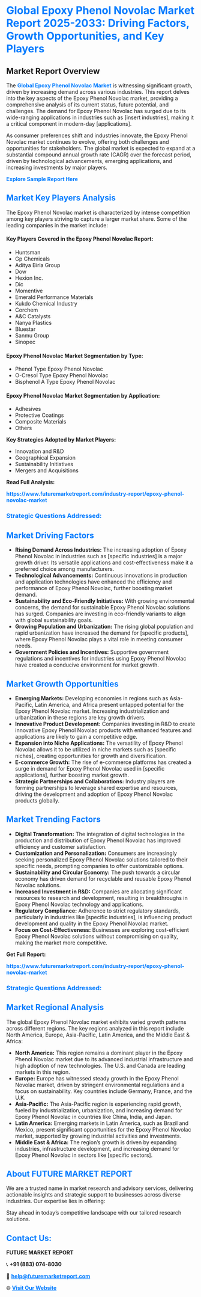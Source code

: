 <h1 style="color: #007BFF;">Global Epoxy Phenol Novolac Market Report 2025-2033: Driving Factors, Growth Opportunities, and Key Players</h1>

<section id="overview">
<h2>Market Report Overview</h2>
<p>The <a href="https://www.futuremarketreport.com/industry-report/epoxy-phenol-novolac-market" style="color: #007BFF; text-decoration: none;"><strong>Global Epoxy Phenol Novolac Market</strong></a> is witnessing significant growth, driven by increasing demand across various industries. This report delves into the key aspects of the Epoxy Phenol Novolac market, providing a comprehensive analysis of its current status, future potential, and challenges. The demand for Epoxy Phenol Novolac has surged due to its wide-ranging applications in industries such as [insert industries], making it a critical component in modern-day [applications].</p>
<p>As consumer preferences shift and industries innovate, the Epoxy Phenol Novolac market continues to evolve, offering both challenges and opportunities for stakeholders. The global market is expected to expand at a substantial compound annual growth rate (CAGR) over the forecast period, driven by technological advancements, emerging applications, and increasing investments by major players.</p>
</section>

<section id="overview">
<p><a href="https://www.futuremarketreport.com/request-sample/reportId=30614" style="color: #007BFF; text-decoration: none;"><strong>Explore Sample Report Here</strong></a></p>
</section>

<section id="key-players">
<h2 style="color: #007BFF;">Market Key Players Analysis</h2>
<p>The Epoxy Phenol Novolac market is characterized by intense competition among key players striving to capture a larger market share. Some of the leading companies in the market include:</p>
<h4>Key Players Covered in the Epoxy Phenol Novolac Report:</h4>
<ul><li>Huntsman</li><li>Gp Chemicals</li><li>Aditya Birla Group</li><li>Dow</li><li>Hexion Inc.</li><li>Dic</li><li>Momentive</li><li>Emerald Performance Materials</li><li>Kukdo Chemical Industry</li><li>Corchem</li><li>A&amp;C Catalysts</li><li>Nanya Plastics</li><li>Bluestar</li><li>Sanmu Group</li><li>Sinopec</li></ul>
<h4>Epoxy Phenol Novolac Market Segmentation by Type:</h4>
<ul><li>Phenol Type Epoxy Phenol Novolac</li><li>O-Cresol Type Epoxy Phenol Novolac</li><li>Bisphenol A Type Epoxy Phenol Novolac</li></ul>

<h4>Epoxy Phenol Novolac Market Segmentation by Application:</h4>
<ul><li>Adhesives</li><li>Protective Coatings</li><li>Composite Materials</li><li>Others</li></ul>
<p><strong>Key Strategies Adopted by Market Players:</strong></p>
<ul>
<li>Innovation and R&D</li>
<li>Geographical Expansion</li>
<li>Sustainability Initiatives</li>
<li>Mergers and Acquisitions</li>
</ul>
</section>

<section>
<p><strong>Read Full Analysis: </strong></p><a href="https://www.futuremarketreport.com/industry-report/epoxy-phenol-novolac-market" style="color: #007BFF; text-decoration: none;"><strong>https://www.futuremarketreport.com/industry-report/epoxy-phenol-novolac-market</strong></a>
<h3 style="color: #007BFF;">Strategic Questions Addressed:</h3>
</section>

<section id="driving-factors">
<h2 style="color: #007BFF;">Market Driving Factors</h2>
<ul>
<li><strong>Rising Demand Across Industries:</strong> The increasing adoption of Epoxy Phenol Novolac in industries such as [specific industries] is a major growth driver. Its versatile applications and cost-effectiveness make it a preferred choice among manufacturers.</li>
<li><strong>Technological Advancements:</strong> Continuous innovations in production and application technologies have enhanced the efficiency and performance of Epoxy Phenol Novolac, further boosting market demand.</li>
<li><strong>Sustainability and Eco-Friendly Initiatives:</strong> With growing environmental concerns, the demand for sustainable Epoxy Phenol Novolac solutions has surged. Companies are investing in eco-friendly variants to align with global sustainability goals.</li>
<li><strong>Growing Population and Urbanization:</strong> The rising global population and rapid urbanization have increased the demand for [specific products], where Epoxy Phenol Novolac plays a vital role in meeting consumer needs.</li>
<li><strong>Government Policies and Incentives:</strong> Supportive government regulations and incentives for industries using Epoxy Phenol Novolac have created a conducive environment for market growth.</li>
</ul>
</section>

<section id="growth-opportunities">
<h2 style="color: #007BFF;">Market Growth Opportunities</h2>
<ul>
<li><strong>Emerging Markets:</strong> Developing economies in regions such as Asia-Pacific, Latin America, and Africa present untapped potential for the Epoxy Phenol Novolac market. Increasing industrialization and urbanization in these regions are key growth drivers.</li>
<li><strong>Innovative Product Development:</strong> Companies investing in R&D to create innovative Epoxy Phenol Novolac products with enhanced features and applications are likely to gain a competitive edge.</li>
<li><strong>Expansion into Niche Applications:</strong> The versatility of Epoxy Phenol Novolac allows it to be utilized in niche markets such as [specific niches], creating opportunities for growth and diversification.</li>
<li><strong>E-commerce Growth:</strong> The rise of e-commerce platforms has created a surge in demand for Epoxy Phenol Novolac used in [specific applications], further boosting market growth.</li>
<li><strong>Strategic Partnerships and Collaborations:</strong> Industry players are forming partnerships to leverage shared expertise and resources, driving the development and adoption of Epoxy Phenol Novolac products globally.</li>
</ul>
</section>

<section id="trending-factors">
<h2 style="color: #007BFF;">Market Trending Factors</h2>
<ul>
<li><strong>Digital Transformation:</strong> The integration of digital technologies in the production and distribution of Epoxy Phenol Novolac has improved efficiency and customer satisfaction.</li>
<li><strong>Customization and Personalization:</strong> Consumers are increasingly seeking personalized Epoxy Phenol Novolac solutions tailored to their specific needs, prompting companies to offer customizable options.</li>
<li><strong>Sustainability and Circular Economy:</strong> The push towards a circular economy has driven demand for recyclable and reusable Epoxy Phenol Novolac solutions.</li>
<li><strong>Increased Investment in R&D:</strong> Companies are allocating significant resources to research and development, resulting in breakthroughs in Epoxy Phenol Novolac technology and applications.</li>
<li><strong>Regulatory Compliance:</strong> Adherence to strict regulatory standards, particularly in industries like [specific industries], is influencing product development and quality in the Epoxy Phenol Novolac market.</li>
<li><strong>Focus on Cost-Effectiveness:</strong> Businesses are exploring cost-efficient Epoxy Phenol Novolac solutions without compromising on quality, making the market more competitive.</li>
</ul>
</section>

<section>
<p><strong>Get Full Report: </strong></p><a href="https://www.futuremarketreport.com/industry-report/epoxy-phenol-novolac-market" style="color: #007BFF; text-decoration: none;"><strong>https://www.futuremarketreport.com/industry-report/epoxy-phenol-novolac-market</strong></a>
<h3 style="color: #007BFF;">Strategic Questions Addressed:</h3>
</section>


<section id="regional-analysis">
<h2 style="color: #007BFF;">Market Regional Analysis</h2>
<p>The global Epoxy Phenol Novolac market exhibits varied growth patterns across different regions. The key regions analyzed in this report include North America, Europe, Asia-Pacific, Latin America, and the Middle East & Africa:</p>
<ul>
<li><strong>North America:</strong> This region remains a dominant player in the Epoxy Phenol Novolac market due to its advanced industrial infrastructure and high adoption of new technologies. The U.S. and Canada are leading markets in this region.</li>
<li><strong>Europe:</strong> Europe has witnessed steady growth in the Epoxy Phenol Novolac market, driven by stringent environmental regulations and a focus on sustainability. Key countries include Germany, France, and the U.K.</li>
<li><strong>Asia-Pacific:</strong> The Asia-Pacific region is experiencing rapid growth, fueled by industrialization, urbanization, and increasing demand for Epoxy Phenol Novolac in countries like China, India, and Japan.</li>
<li><strong>Latin America:</strong> Emerging markets in Latin America, such as Brazil and Mexico, present significant opportunities for the Epoxy Phenol Novolac market, supported by growing industrial activities and investments.</li>
<li><strong>Middle East & Africa:</strong> The region’s growth is driven by expanding industries, infrastructure development, and increasing demand for Epoxy Phenol Novolac in sectors like [specific sectors].</li>
</ul>
</section>

<footer>
<h2 style="color: #007BFF;">About FUTURE MARKET REPORT</h2>
<p>We are a trusted name in market research and advisory services, delivering actionable insights and strategic support to businesses across diverse industries. Our expertise lies in offering:</p>

<p>Stay ahead in today’s competitive landscape with our tailored research solutions.</p>

<h2 style="color: #007BFF;">Contact Us:</h2>
<p><strong>FUTURE MARKET REPORT</strong></p>
<p>📞 <strong>+91 (883) 074-8030</strong></p>
<p>📧 <strong><a href="mailto:help@futuremarketreport.com" style="color: #007BFF;">help@futuremarketreport.com</a></strong></p>
<p>🌐 <strong><a href="https://www.futuremarketreport.com/" style="color: #007BFF;">Visit Our Website</a></strong></p>
</footer>